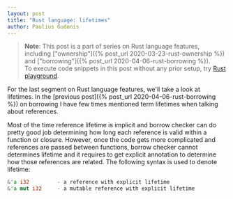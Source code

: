 ```yaml
---
layout: post
title: "Rust language: lifetimes"
author: Paulius Gudonis
---
```


> **Note**: This post is a part of series on Rust language features, including ["ownership"]({% post_url 2020-03-23-rust-ownership %}) and ["borrowing"]({% post_url 2020-04-06-rust-borrowing %}).  
> To execute code snippets in this post without any prior setup, try [Rust playground](https://play.rust-lang.org).

For the last segment on Rust language features, we'll take a look at lifetimes. In the [previous post]({% post_url 2020-04-06-rust-borrowing %}) on borrowing I have few times mentioned term lifetimes when talking about references.

Most of the time reference lifetime is implicit and borrow checker can do pretty good job determining how long each reference is valid within a function or closure. However, once the code gets more complicated and references are passed between functions, borrow checker cannot determines lifetime and it requires to get explicit annotation to determine how those references are related. The following syntax is used to denote lifetime:

```rust
&'a i32			- a reference with explicit lifetime
&'a mut i32		- a mutable reference with explicit lifetime
```